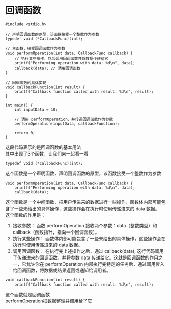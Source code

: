 # 回调函数  
~~~
#include <stdio.h>

// 声明回调函数的原型，该函数接受一个整数作为参数
typedef void (*CallbackFunc)(int);

// 主函数，接受回调函数作为参数
void performOperation(int data, CallbackFunc callback) {
    // 执行某些操作，然后调用回调函数并将数据传递给它
    printf("Performing operation with data: %d\n", data);
    callback(data); // 调用回调函数
}

// 回调函数的具体实现
void callbackFunction(int result) {
    printf("Callback function called with result: %d\n", result);
}

int main() {
    int inputData = 10;

    // 调用 performOperation，并传递回调函数作为参数
    performOperation(inputData, callbackFunction);

    return 0;
}

~~~
这段代码表示的是回调函数的基本用法  
其中出现了3个函数，让我们来一起看一看  
~~~
typedef void (*CallbackFunc)(int);
~~~
这个函数是一个声明函数，声明回调函数的原型，该函数接受一个整数作为参数  
~~~
void performOperation(int data, CallbackFunc callback) {
    printf("Performing operation with data: %d\n", data);
    callback(data); 
~~~
这个函数是一个中间函数，把用户传进来的数据进行一些操作，函数体内部可能包含了一些未给出的具体操作，这些操作会在执行时使用传递进来的 data 数据。  
这个函数的作用是：
1. 接收参数： 函数 performOperation 接收两个参数：data（整数类型）和 callback（函数指针，指向一个回调函数）。  
2. 执行某些操作： 函数体内部可能包含了一些未给出的具体操作，这些操作会在执行时使用传递进来的 data 数据。  
3. 调用回调函数： 在执行完上述操作之后，通过 callback(data); 这行代码调用了传递进来的回调函数，并将参数 data 传递给它。这就是回调函数的作用之一，它允许你在 performOperation 内部执行完特定的任务后，通过调用传入给回调函数，将数据或结果返回或通知给调用者。  
	
~~~
void callbackFunction(int result) {
    printf("Callback function called with result: %d\n", result);
~~~
这个函数就是回调函数  
performOperation把数据整理并调用给了它  